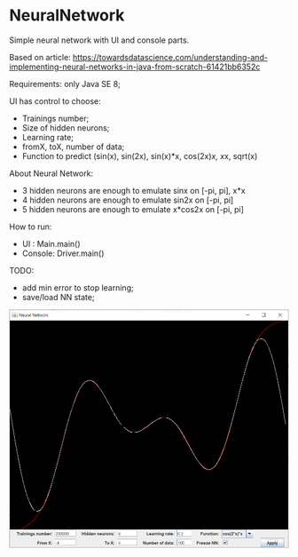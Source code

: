 # NeuralNetwork
Simple neural network with UI and console parts.

Based on article: https://towardsdatascience.com/understanding-and-implementing-neural-networks-in-java-from-scratch-61421bb6352c

Requirements:
only Java SE 8;

UI has control to choose:
- Trainings number;
- Size of hidden neurons;
- Learning rate;
- fromX, toX, number of data;
- Function to predict (sin(x), sin(2x), sin(x)*x, cos(2x)*x, x*x, sqrt(x)

About Neural Network:
- 3 hidden neurons are enough to emulate sinx on [-pi, pi], x*x
- 4 hidden neurons are enough to emulate sin2x on [-pi, pi]
- 5 hidden neurons are enough to emulate x*cos2x on [-pi, pi]

How to run:
- UI : Main.main()
- Console: Driver.main()

TODO:
- add min error to stop learning;
- save/load NN state;

![Alt text](res/nn.png?raw=true "NeuralNetwork")

